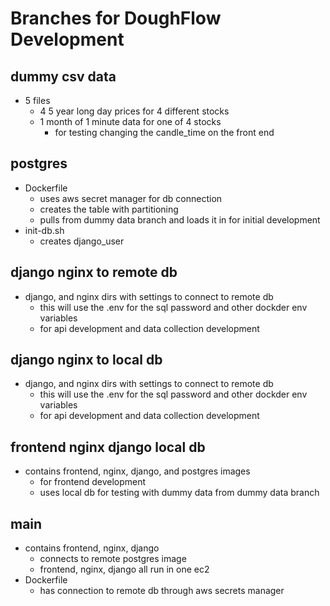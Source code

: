 # Branches for DoughFlow Development

## dummy csv data

- 5 files
    - 4 5 year long day prices for 4 different stocks
    - 1 month of 1 minute data for one of 4 stocks
        - for testing changing the candle_time on the front end

## postgres 

- Dockerfile
    - uses aws secret manager for db connection
    - creates the table with partitioning
    - pulls from dummy data branch and loads it in for initial development
- init-db.sh 
    - creates django_user

## django nginx to remote db

- django, and nginx dirs with settings to connect to remote db 
    - this will use the .env for the sql password and other dockder env
        variables
    - for api development and data collection development

## django nginx to local db

- django, and nginx dirs with settings to connect to remote db 
    - this will use the .env for the sql password and other dockder env
        variables
    - for api development and data collection development

## frontend nginx django local db

- contains frontend, nginx, django, and postgres images 
    - for frontend development
    - uses local db for testing with dummy data from dummy data branch

## main

- contains frontend, nginx, django
    - connects to remote postgres image
    - frontend, nginx, django all run in one ec2
- Dockerfile
    - has connection to remote db through aws secrets manager
